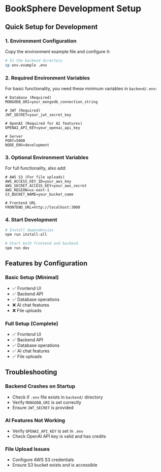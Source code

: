 # BookSphere Development Setup

## Quick Setup for Development

### 1. Environment Configuration

Copy the environment example file and configure it:

```bash
# In the backend directory
cp env.example .env
```

### 2. Required Environment Variables

For basic functionality, you need these minimum variables in `backend/.env`:

```env
# Database (Required)
MONGODB_URI=your_mongodb_connection_string

# JWT (Required)
JWT_SECRET=your_jwt_secret_key

# OpenAI (Required for AI features)
OPENAI_API_KEY=your_openai_api_key

# Server
PORT=5000
NODE_ENV=development
```

### 3. Optional Environment Variables

For full functionality, also add:

```env
# AWS S3 (For file uploads)
AWS_ACCESS_KEY_ID=your_aws_key
AWS_SECRET_ACCESS_KEY=your_aws_secret
AWS_REGION=us-east-1
S3_BUCKET_NAME=your_bucket_name

# Frontend URL
FRONTEND_URL=http://localhost:3000
```

### 4. Start Development

```bash
# Install dependencies
npm run install-all

# Start both frontend and backend
npm run dev
```

## Features by Configuration

### Basic Setup (Minimal)
- ✅ Frontend UI
- ✅ Backend API
- ✅ Database operations
- ❌ AI chat features
- ❌ File uploads

### Full Setup (Complete)
- ✅ Frontend UI
- ✅ Backend API
- ✅ Database operations
- ✅ AI chat features
- ✅ File uploads

## Troubleshooting

### Backend Crashes on Startup
- Check if `.env` file exists in `backend/` directory
- Verify `MONGODB_URI` is set correctly
- Ensure `JWT_SECRET` is provided

### AI Features Not Working
- Verify `OPENAI_API_KEY` is set in `.env`
- Check OpenAI API key is valid and has credits

### File Upload Issues
- Configure AWS S3 credentials
- Ensure S3 bucket exists and is accessible
